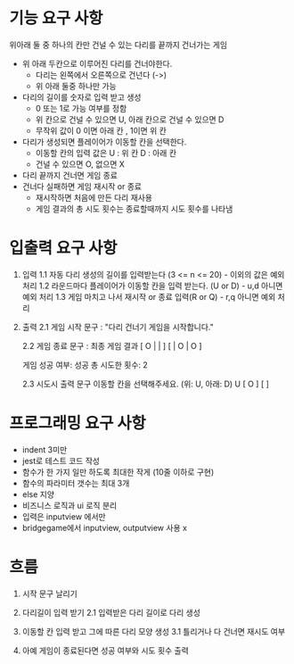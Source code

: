 # 기능 요구 사항

위아래 둘 중 하나의 칸만 건널 수 있는 다리를 끝까지 건너가는 게임

- 위 아래 두칸으로 이루어진 다리를 건너야한다.
  - 다리는 왼쪽에서 오른쪽으로 건넌다 (->)
  - 위 아래 둘중 하나만 가능
- 다리의 길이를 숫자로 입력 받고 생성
  - 0 또는 1로 가능 여부를 정함
  - 위 칸으로 건널 수 있으면 U, 아래 칸으로 건널 수 있으면 D
  - 무작위 값이 0 이면 아래 칸 , 1이면 위 칸
- 다리가 생성되면 플레이어가 이동할 칸을 선택한다.
  - 이동할 칸의 입력 값은 U : 위 칸 D : 아래 칸
  - 건널 수 있으면 O, 없으면 X
- 다리 끝까지 건너면 게임 종료
- 건너다 실패하면 게임 재시작 or 종료
  - 재시작하면 처음에 만든 다리 재사용
  - 게임 결과의 총 시도 횟수는 종료할때까지 시도 횟수를 나타냄

# 입출력 요구 사항

1. 입력
   1.1 자동 다리 생성의 길이를 입력받는다 (3 <= n <= 20) - 이외의 값은 예외 처리
   1.2 라운드마다 플레이어가 이동할 칸을 입력 받는다. (U or D) - u,d 아니면 예외 처리
   1.3 게임 마치고 나서 재시작 or 종료 입력(R or Q) - r,q 아니면 예외 처리

2. 출력
   2.1 게임 시작 문구
   : "다리 건너기 게임을 시작합니다."

   2.2 게임 종료 문구
   :
   최종 게임 결과
   [ O | | ]
   [ | O | O ]

   게임 성공 여부: 성공
   총 시도한 횟수: 2

   2.3 시도시 출력 문구
   이동할 칸을 선택해주세요. (위: U, 아래: D)
   U
   [ O ]
   [ ]

# 프로그래밍 요구 사항

- indent 3미만
- jest로 테스트 코드 작성
- 함수가 한 가지 일만 하도록 최대한 작게 (10줄 이하로 구현)
- 함수의 파라미터 갯수는 최대 3개
- else 지양
- 비즈니스 로직과 ui 로직 분리
- 입력은 inputview 에서만
- bridgegame에서 inputview, outputview 사용 x

# 흐름

1. 시작 문구 날리기
2. 다리길이 입력 받기
   2.1 입력받은 다리 길이로 다리 생성
3. 이동할 칸 입력 받고 그에 따른 다리 모양 생성
   3.1 틀리거나 다 건너면 재시도 여부

4. 아예 게임이 종료된다면 성공 여부와 시도 횟수 출력
